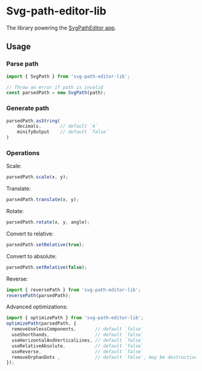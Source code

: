 # Svg-path-editor-lib

The library powering the [SvgPathEditor app](https://yqnn.github.io/svg-path-editor/).

## Usage


### Parse path

```typescript
import { SvgPath } from 'svg-path-editor-lib';

// Throw an error if path is invalid
const parsedPath = new SvgPath(path);
```

### Generate path

```typescript
parsedPath.asString(
    decimals,       // default `4`
    minifyOutput    // default `false`
)
```

### Operations

Scale:
```typescript
parsedPath.scale(x, y);
```

Translate:
```typescript
parsedPath.translate(x, y);
```

Rotate:
```typescript
parsedPath.rotate(x, y, angle);
```

Convert to relative:
```typescript
parsedPath.setRelative(true);
```

Convert to absolute:
```typescript
parsedPath.setRelative(false);
```

Reverse:
```typescript
import { reversePath } from 'svg-path-editor-lib';
reversePath(parsedPath);
```

Advanced optimizations:
```typescript
import { optimizePath } from 'svg-path-editor-lib';
optimizePath(parsedPath, {
  removeUselessComponents,       // default `false`
  useShorthands,                 // default `false`
  useHorizontalAndVerticalLines, // default `false`
  useRelativeAbsolute,           // default `false`
  useReverse,                    // default `false`
  removeOrphanDots ,             // default `false`, may be destructive
});
```